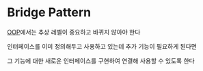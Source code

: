 # Bridge Pattern

[OOP](OOP.md)에서는 추상 레벨이 중요하고 바뀌지 않아야 한다

인터페이스를 이미 정의해두고 사용하고 있는데 추가 기능이 필요하게 된다면 

그 기능에 대한 새로운 인터페이스를 구현하여 연결해 사용할 수 있도록 한다